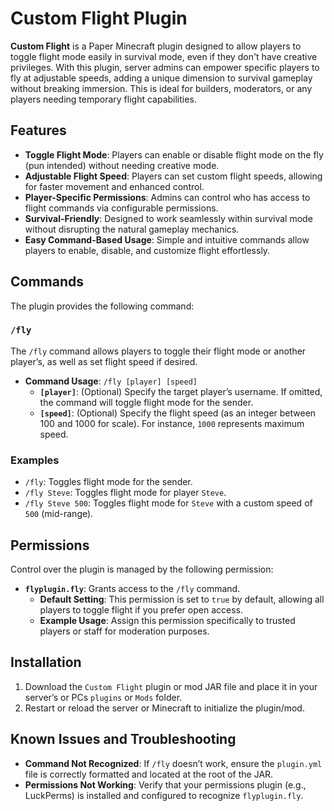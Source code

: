 # Custom Flight Plugin

**Custom Flight** is a Paper Minecraft plugin designed to allow players to toggle flight mode easily in survival mode, even if they don't have creative privileges. With this plugin, server admins can empower specific players to fly at adjustable speeds, adding a unique dimension to survival gameplay without breaking immersion. This is ideal for builders, moderators, or any players needing temporary flight capabilities.

## Features

- **Toggle Flight Mode**: Players can enable or disable flight mode on the fly (pun intended) without needing creative mode.
- **Adjustable Flight Speed**: Players can set custom flight speeds, allowing for faster movement and enhanced control.
- **Player-Specific Permissions**: Admins can control who has access to flight commands via configurable permissions.
- **Survival-Friendly**: Designed to work seamlessly within survival mode without disrupting the natural gameplay mechanics.
- **Easy Command-Based Usage**: Simple and intuitive commands allow players to enable, disable, and customize flight effortlessly.

## Commands

The plugin provides the following command:

### `/fly`

The `/fly` command allows players to toggle their flight mode or another player’s, as well as set flight speed if desired.

- **Command Usage**: `/fly [player] [speed]`
  - **`[player]`**: (Optional) Specify the target player’s username. If omitted, the command will toggle flight mode for the sender.
  - **`[speed]`**: (Optional) Specify the flight speed (as an integer between 100 and 1000 for scale). For instance, `1000` represents maximum speed.

### Examples

- `/fly`: Toggles flight mode for the sender.
- `/fly Steve`: Toggles flight mode for player `Steve`.
- `/fly Steve 500`: Toggles flight mode for `Steve` with a custom speed of `500` (mid-range).

## Permissions

Control over the plugin is managed by the following permission:

- **`flyplugin.fly`**: Grants access to the `/fly` command.
  - **Default Setting**: This permission is set to `true` by default, allowing all players to toggle flight if you prefer open access.
  - **Example Usage**: Assign this permission specifically to trusted players or staff for moderation purposes.

## Installation

1. Download the `Custom Flight` plugin or mod JAR file and place it in your server’s or PCs `plugins` or `Mods` folder.
2. Restart or reload the server or Minecraft to initialize the plugin/mod.

## Known Issues and Troubleshooting

- **Command Not Recognized**: If `/fly` doesn’t work, ensure the `plugin.yml` file is correctly formatted and located at the root of the JAR.
- **Permissions Not Working**: Verify that your permissions plugin (e.g., LuckPerms) is installed and configured to recognize `flyplugin.fly`.
